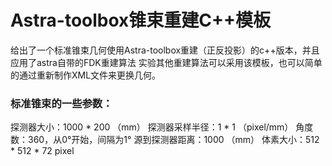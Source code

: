 # Astra-toolbox锥束重建C++模板
给出了一个标准锥束几何使用Astra-toolbox重建（正反投影）的c++版本，并且应用了astra自带的FDK重建算法
实验其他重建算法可以采用该模板，也可以简单的通过重新制作XML文件来更换几何。

### 标准锥束的一些参数：
探测器大小：1000 * 200 （mm）
探测器采样半径：1 * 1 （pixel/mm）
角度数：360，从0°开始，间隔为1°
源到探测器距离：1000 （mm）
体素大小：512 * 512 * 72 pixel
